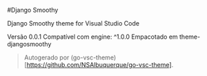 #Django Smoothy

Django Smoothy theme for Visual Studio Code

Versão 0.0.1
Compatível com engine: ^1.0.0
Empacotado em theme-djangosmoothy

> Autogerado por (go-vsc-theme)[https://github.com/NSAlbuquerque/go-vsc-theme].